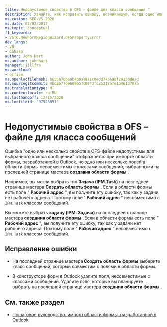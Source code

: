 ```yaml
---
title: Недопустимые свойства в OFS – файле для класса сообщений "
description: Узнайте, как исправить ошибку, возникающую, когда одно или несколько свойств в файле OFS не являются допустимыми для выбранного класса сообщений.
ms.custom: SEO-VS-2020
ms.date: 02/02/2017
ms.topic: conceptual
f1_keywords:
- VSTO.NewFormRegionWizard.OFSPropertyError
dev_langs:
- VB
- CSharp
author: John-Hart
ms.author: johnhart
manager: jillfra
ms.workload:
- office
ms.openlocfilehash: b655a7bb6ab4b9ab971c0edd775aa8f29150dead
ms.sourcegitcommit: 4bd2b770e60965fc0843fc25318a7e1b46137875
ms.translationtype: MT
ms.contentlocale: ru-RU
ms.lasthandoff: 12/15/2020
ms.locfileid: "97525091"
---
```

# <a name="invalid-properties-in-the-ofs-file-for-the-message-class"></a>Недопустимые свойства в OFS – файле для класса сообщений

  Ошибка "одно или несколько свойств в OFS-файле недопустимы для выбранного класса сообщений" отображается при импорте области формы, разработанной в Outlook, но одно или несколько полей в области формы несовместимы с классами сообщений, выбранными на последней странице мастера **создания области формы** .

Например, вы могли выбрать тип **Задача (IPM.Task)** на последней странице мастера **Создать область формы** . Если в области формы есть поле " **Рабочий адрес** ", вы получите эту ошибку, так как у задачи нет рабочего адреса. Поэтому поле " **Рабочий адрес** " несовместимо с `IPM.Task` классом сообщений.

 Вы можете выбрать **задачу (IPM. Задача)** на последней странице мастера **создания области формы** . Если в области формы есть поле " **Рабочий адрес** ", вы получите эту ошибку, так как у задачи нет рабочего адреса. Поэтому поле " **Рабочий адрес** " несовместимо с `IPM.Task` классом сообщений.

## <a name="to-correct-this-error"></a>Исправление ошибки

- На последней странице мастера **Создать область формы** выберите класс сообщений, который совместим с полями в области формы.

- В конструкторе форм в Outlook удалите поля, несовместимые с классами сообщений. Удалите поля, которые вы планируете выбрать на последней странице мастера **создания области формы** .

## <a name="see-also"></a>См. также раздел
- [Пошаговое руководство. импорт области формы, разработанной в Outlook](../vsto/walkthrough-importing-a-form-region-that-is-designed-in-outlook.md)
